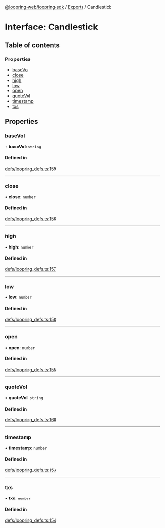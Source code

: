 [@loopring-web/loopring-sdk](../README.md) / [Exports](../modules.md) / Candlestick

# Interface: Candlestick

## Table of contents

### Properties

- [baseVol](Candlestick.md#basevol)
- [close](Candlestick.md#close)
- [high](Candlestick.md#high)
- [low](Candlestick.md#low)
- [open](Candlestick.md#open)
- [quoteVol](Candlestick.md#quotevol)
- [timestamp](Candlestick.md#timestamp)
- [txs](Candlestick.md#txs)

## Properties

### baseVol

• **baseVol**: `string`

#### Defined in

[defs/loopring_defs.ts:159](https://github.com/Loopring/loopring_sdk/blob/2ea32ee/src/defs/loopring_defs.ts#L159)

___

### close

• **close**: `number`

#### Defined in

[defs/loopring_defs.ts:156](https://github.com/Loopring/loopring_sdk/blob/2ea32ee/src/defs/loopring_defs.ts#L156)

___

### high

• **high**: `number`

#### Defined in

[defs/loopring_defs.ts:157](https://github.com/Loopring/loopring_sdk/blob/2ea32ee/src/defs/loopring_defs.ts#L157)

___

### low

• **low**: `number`

#### Defined in

[defs/loopring_defs.ts:158](https://github.com/Loopring/loopring_sdk/blob/2ea32ee/src/defs/loopring_defs.ts#L158)

___

### open

• **open**: `number`

#### Defined in

[defs/loopring_defs.ts:155](https://github.com/Loopring/loopring_sdk/blob/2ea32ee/src/defs/loopring_defs.ts#L155)

___

### quoteVol

• **quoteVol**: `string`

#### Defined in

[defs/loopring_defs.ts:160](https://github.com/Loopring/loopring_sdk/blob/2ea32ee/src/defs/loopring_defs.ts#L160)

___

### timestamp

• **timestamp**: `number`

#### Defined in

[defs/loopring_defs.ts:153](https://github.com/Loopring/loopring_sdk/blob/2ea32ee/src/defs/loopring_defs.ts#L153)

___

### txs

• **txs**: `number`

#### Defined in

[defs/loopring_defs.ts:154](https://github.com/Loopring/loopring_sdk/blob/2ea32ee/src/defs/loopring_defs.ts#L154)
